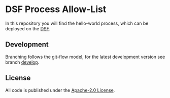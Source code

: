 # DSF Process Allow-List

In this repository you will find the hello-world process, which can be deployed on the [DSF](https://github.com/datasharingframework/dsf).

## Development
Branching follows the git-flow model, for the latest development version see branch [develop](https://github.com/datasharingframework/dsf-process-hello-world/tree/develop).

## License
All code is published under the [Apache-2.0 License](LICENSE).